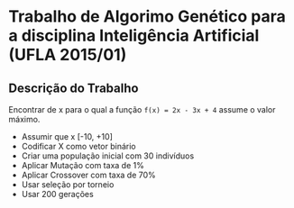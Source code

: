 # Trabalho de Algorimo Genético para a disciplina Inteligência Artificial (UFLA 2015/01)

## Descrição do Trabalho

Encontrar de x para o qual a função `f(x) = 2x - 3x + 4` assume o valor máximo.

- Assumir que x [-10, +10]
- Codificar X como vetor binário
- Criar uma população inicial com 30 indivíduos
- Aplicar Mutação com taxa de 1%
- Aplicar Crossover com taxa de 70%
- Usar seleção por torneio
- Usar 200 gerações